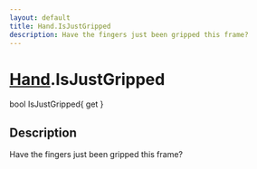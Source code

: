 ```yaml
---
layout: default
title: Hand.IsJustGripped
description: Have the fingers just been gripped this frame?
---
```

# [Hand]({{site.url}}/Pages/StereoKit/Hand.html).IsJustGripped

<div class='signature' markdown='1'>
bool IsJustGripped{ get }
</div>

## Description
Have the fingers just been gripped this frame?

